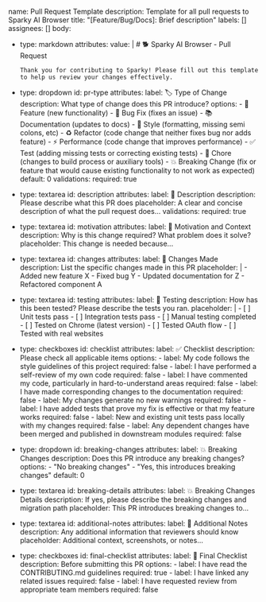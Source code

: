 name: Pull Request Template
description: Template for all pull requests to Sparky AI Browser
title: "[Feature/Bug/Docs]: Brief description"
labels: []
assignees: []
body:
  - type: markdown
    attributes:
      value: |
        # 🐕 Sparky AI Browser - Pull Request

        Thank you for contributing to Sparky! Please fill out this template to help us review your changes effectively.

  - type: dropdown
    id: pr-type
    attributes:
      label: 🏷️ Type of Change
      description: What type of change does this PR introduce?
      options:
        - 🚀 Feature (new functionality)
        - 🐛 Bug Fix (fixes an issue)
        - 📚 Documentation (updates to docs)
        - 🎨 Style (formatting, missing semi colons, etc)
        - ♻️ Refactor (code change that neither fixes bug nor adds feature)
        - ⚡ Performance (code change that improves performance)
        - ✅ Test (adding missing tests or correcting existing tests)
        - 🔧 Chore (changes to build process or auxiliary tools)
        - 💥 Breaking Change (fix or feature that would cause existing functionality to not work as expected)
      default: 0
    validations:
      required: true

  - type: textarea
    id: description
    attributes:
      label: 📝 Description
      description: Please describe what this PR does
      placeholder: A clear and concise description of what the pull request does...
    validations:
      required: true

  - type: textarea
    id: motivation
    attributes:
      label: 🎯 Motivation and Context
      description: Why is this change required? What problem does it solve?
      placeholder: This change is needed because...

  - type: textarea
    id: changes
    attributes:
      label: 🔧 Changes Made
      description: List the specific changes made in this PR
      placeholder: |
        - Added new feature X
        - Fixed bug Y
        - Updated documentation for Z
        - Refactored component A

  - type: textarea
    id: testing
    attributes:
      label: 🧪 Testing
      description: How has this been tested? Please describe the tests you ran.
      placeholder: |
        - [ ] Unit tests pass
        - [ ] Integration tests pass
        - [ ] Manual testing completed
        - [ ] Tested on Chrome (latest version)
        - [ ] Tested OAuth flow
        - [ ] Tested with real websites

  - type: checkboxes
    id: checklist
    attributes:
      label: ✅ Checklist
      description: Please check all applicable items
      options:
        - label: My code follows the style guidelines of this project
          required: false
        - label: I have performed a self-review of my own code
          required: false
        - label: I have commented my code, particularly in hard-to-understand areas
          required: false
        - label: I have made corresponding changes to the documentation
          required: false
        - label: My changes generate no new warnings
          required: false
        - label: I have added tests that prove my fix is effective or that my feature works
          required: false
        - label: New and existing unit tests pass locally with my changes
          required: false
        - label: Any dependent changes have been merged and published in downstream modules
          required: false

  - type: dropdown
    id: breaking-changes
    attributes:
      label: 💥 Breaking Changes
      description: Does this PR introduce any breaking changes?
      options:
        - "No breaking changes"
        - "Yes, this introduces breaking changes"
      default: 0

  - type: textarea
    id: breaking-details
    attributes:
      label: 💥 Breaking Changes Details
      description: If yes, please describe the breaking changes and migration path
      placeholder: This PR introduces breaking changes to...

  - type: textarea
    id: additional-notes
    attributes:
      label: 📎 Additional Notes
      description: Any additional information that reviewers should know
      placeholder: Additional context, screenshots, or notes...

  - type: checkboxes
    id: final-checklist
    attributes:
      label: 🚦 Final Checklist
      description: Before submitting this PR
      options:
        - label: I have read the CONTRIBUTING.md guidelines
          required: true
        - label: I have linked any related issues
          required: false
        - label: I have requested review from appropriate team members
          required: false